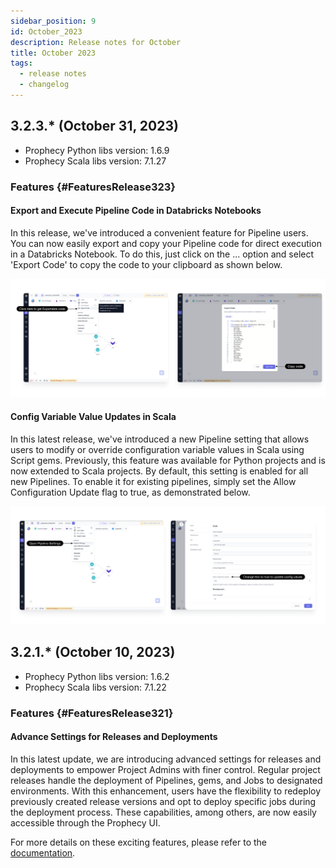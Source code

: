 ```yaml
---
sidebar_position: 9
id: October_2023
description: Release notes for October
title: October 2023
tags:
  - release notes
  - changelog
---
```


## 3.2.3.\* (October 31, 2023)

- Prophecy Python libs version: 1.6.9
- Prophecy Scala libs version: 7.1.27

### Features {#FeaturesRelease323}

#### Export and Execute Pipeline Code in Databricks Notebooks

In this release, we've introduced a convenient feature for Pipeline users. You can now easily export and copy your Pipeline code for direct execution in a Databricks Notebook. To do this, just click on the ... option and select 'Export Code' to copy the code to your clipboard as shown below.

![Export_code](img/export_code.png)

#### Config Variable Value Updates in Scala

In this latest release, we've introduced a new Pipeline setting that allows users to modify or override configuration variable values in Scala using Script gems. Previously, this feature was available for Python projects and is now extended to Scala projects. By default, this setting is enabled for all new Pipelines. To enable it for existing pipelines, simply set the Allow Configuration Update flag to true, as demonstrated below.

![Override_config_values](img/Override_Config_Values.png)

## 3.2.1.\* (October 10, 2023)

- Prophecy Python libs version: 1.6.2
- Prophecy Scala libs version: 7.1.22

### Features {#FeaturesRelease321}

#### Advance Settings for Releases and Deployments

In this latest update, we are introducing advanced settings for releases and deployments to empower Project Admins with finer control.
Regular project releases handle the deployment of Pipelines, gems, and Jobs to designated environments.
With this enhancement, users have the flexibility to redeploy previously created release versions and opt to deploy specific jobs during the deployment process. These capabilities, among others, are now easily accessible through the Prophecy UI.

For more details on these exciting features, please refer to the [documentation](/docs/ci-cd/deployment/deployment.md).
